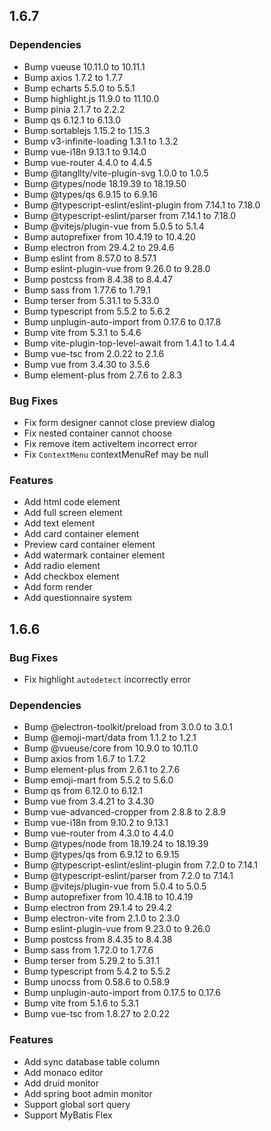 ## 1.6.7

### Dependencies

 * Bump vueuse 10.11.0 to 10.11.1
 * Bump axios 1.7.2 to 1.7.7
 * Bump echarts 5.5.0 to 5.5.1
 * Bump highlight.js 11.9.0 to 11.10.0
 * Bump pinia 2.1.7 to 2.2.2
 * Bump qs 6.12.1 to 6.13.0
 * Bump sortablejs 1.15.2 to 1.15.3
 * Bump v3-infinite-loading 1.3.1 to 1.3.2
 * Bump vue-i18n 9.13.1 to 9.14.0
 * Bump vue-router 4.4.0 to 4.4.5
 * Bump @tangllty/vite-plugin-svg 1.0.0 to 1.0.5
 * Bump @types/node 18.19.39 to 18.19.50
 * Bump @types/qs 6.9.15 to 6.9.16
 * Bump @typescript-eslint/eslint-plugin from 7.14.1 to 7.18.0
 * Bump @typescript-eslint/parser from 7.14.1 to 7.18.0
 * Bump @vitejs/plugin-vue from 5.0.5 to 5.1.4
 * Bump autoprefixer from 10.4.19 to 10.4.20
 * Bump electron from 29.4.2 to 29.4.6
 * Bump eslint from 8.57.0 to 8.57.1
 * Bump eslint-plugin-vue from 9.26.0 to 9.28.0
 * Bump postcss from 8.4.38 to 8.4.47
 * Bump sass from 1.77.6 to 1.79.1
 * Bump terser from 5.31.1 to 5.33.0
 * Bump typescript from 5.5.2 to 5.6.2
 * Bump unplugin-auto-import from 0.17.6 to 0.17.8
 * Bump vite from 5.3.1 to 5.4.6
 * Bump vite-plugin-top-level-await from 1.4.1 to 1.4.4
 * Bump vue-tsc from 2.0.22 to 2.1.6
 * Bump vue from 3.4.30 to 3.5.6
 * Bump element-plus from 2.7.6 to 2.8.3

### Bug Fixes

 * Fix form designer cannot close preview dialog
 * Fix nested container cannot choose
 * Fix remove item activeItem incorrect error
 * Fix `ContextMenu` contextMenuRef may be null

### Features
 * Add html code element
 * Add full screen element
 * Add text element
 * Add card container element
 * Preview card container element
 * Add watermark container element
 * Add radio element
 * Add checkbox element
 * Add form render
 * Add questionnaire system

## 1.6.6

### Bug Fixes

 * Fix highlight `autodetect` incorrectly error

### Dependencies

 * Bump @electron-toolkit/preload from 3.0.0 to 3.0.1
 * Bump @emoji-mart/data from 1.1.2 to 1.2.1
 * Bump @vueuse/core from 10.9.0 to 10.11.0
 * Bump axios from 1.6.7 to 1.7.2
 * Bump element-plus from 2.6.1 to 2.7.6
 * Bump emoji-mart from 5.5.2 to 5.6.0
 * Bump qs from 6.12.0 to 6.12.1
 * Bump vue from 3.4.21 to 3.4.30
 * Bump vue-advanced-cropper from 2.8.8 to 2.8.9
 * Bump vue-i18n from 9.10.2 to 9.13.1
 * Bump vue-router from 4.3.0 to 4.4.0
 * Bump @types/node from 18.19.24 to 18.19.39
 * Bump @types/qs from 6.9.12 to 6.9.15
 * Bump @typescript-eslint/eslint-plugin from 7.2.0 to 7.14.1
 * Bump @typescript-eslint/parser from 7.2.0 to 7.14.1
 * Bump @vitejs/plugin-vue from 5.0.4 to 5.0.5
 * Bump autoprefixer from 10.4.18 to 10.4.19
 * Bump electron from 29.1.4 to 29.4.2
 * Bump electron-vite from 2.1.0 to 2.3.0
 * Bump eslint-plugin-vue from 9.23.0 to 9.26.0
 * Bump postcss from 8.4.35 to 8.4.38
 * Bump sass from 1.72.0 to 1.77.6
 * Bump terser from 5.29.2 to 5.31.1
 * Bump typescript from 5.4.2 to 5.5.2
 * Bump unocss from 0.58.6 to 0.58.9
 * Bump unplugin-auto-import from 0.17.5 to 0.17.6
 * Bump vite from 5.1.6 to 5.3.1
 * Bump vue-tsc from 1.8.27 to 2.0.22

### Features

 * Add sync database table column
 * Add monaco editor
 * Add druid monitor
 * Add spring boot admin monitor
 * Support global sort query
 * Support MyBatis Flex
